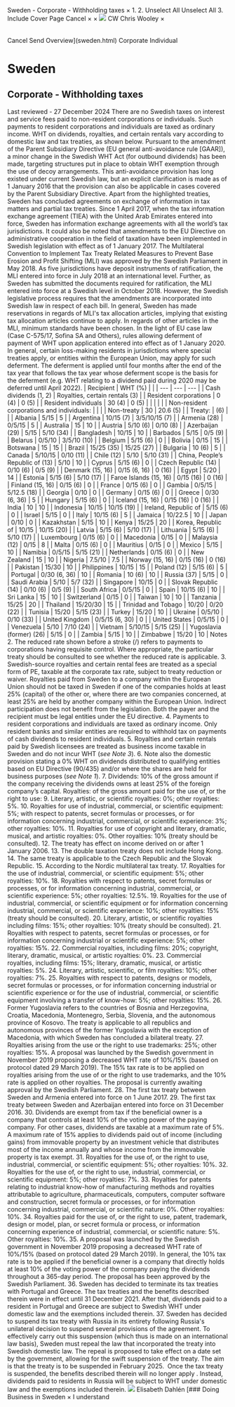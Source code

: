 Sweden - Corporate - Withholding taxes
×
1.
2.
Unselect All
Unselect All
3.
Include Cover Page
Cancel
×
×
![](-/media/world-wide-tax-summaries/attachments/global---chris-wooley.ashx%3Frev=ac5e5f3223b34096b1afc2a6009c7320&revision=ac5e5f32-23b3-4096-b1af-c2a6009c7320&hash=859B7ADC84DC2CBEC9760E9E6EE7DE6D0A8BFCDF)
CW
Chris Wooley
×
######
Cancel
Send
Overview](sweden.html)
Corporate
Individual
# Sweden
## Corporate - Withholding taxes
Last reviewed - 27 December 2024
There are no Swedish taxes on interest and service fees paid to non-resident corporations or individuals. Such payments to resident corporations and individuals are taxed as ordinary income.
WHT on dividends, royalties, and certain rentals vary according to domestic law and tax treaties, as shown below.
Pursuant to the amendment of the Parent Subsidiary Directive (EU general anti-avoidance rule [GAAR]), a minor change in the Swedish WHT Act (for outbound dividends) has been made, targeting structures put in place to obtain WHT exemption through the use of decoy arrangements. This anti-avoidance provision has long existed under current Swedish law, but an explicit clarification is made as of 1 January 2016 that the provision can also be applicable in cases covered by the Parent Subsidiary Directive.
Apart from the highlighted treaties, Sweden has concluded agreements on exchange of information in tax matters and partial tax treaties. Since 1 April 2017, when the tax information exchange agreement (TIEA) with the United Arab Emirates entered into force, Sweden has information exchange agreements with all the world’s tax jurisdictions. It could also be noted that amendments to the EU Directive on administrative cooperation in the field of taxation have been implemented in Swedish legislation with effect as of 1 January 2017.
The Multilateral Convention to Implement Tax Treaty Related Measures to Prevent Base Erosion and Profit Shifting (MLI) was approved by the Swedish Parliament in May 2018. As five jurisdictions have deposit instruments of ratification, the MLI entered into force in July 2018 at an international level. Further, as Sweden has submitted the documents required for ratification, the MLI entered into force at a Swedish level in October 2018. However, the Swedish legislative process requires that the amendments are incorporated into Swedish law in respect of each bill. In general, Sweden has made reservations in regards of MLI's tax allocation articles, implying that existing tax allocation articles continue to apply. In regards of other articles in the MLI, minimum standards have been chosen.
In the light of EU case law (Case C-575/17, Sofina SA and Others), rules allowing deferment of payment of WHT upon application entered into effect as of 1 January 2020. In general, certain loss-making residents in jurisdictions where special treaties apply, or entities within the European Union, may apply for such deferment. The deferment is applied until four months after the end of the tax year that follows the tax year whose deferment scope is the basis for the deferment (e.g. WHT relating to a dividend paid during 2020 may be deferred until April 2022).
| Recipient | WHT (%) | |
| --- | --- | --- |
| Cash dividends (1, 2) | Royalties, certain rentals (3) |
| Resident corporations | 0 (4) | 0 (5) |
| Resident individuals | 30 (4) | 0 (5) |
|  |  |  |
| Non-resident corporations and individuals: | |  |
| Non-treaty | 30 | 20.6 (5) |
| Treaty: | (6) |  |
| Albania | 5/15 | 5 |
| Argentina | 10/15 (7) | 3/5/10/15 (7) |
| Armenia (28) | 0/5/15 | 5 |
| Australia | 15 | 10 |
| Austria | 5/10 (6) | 0/10 (8) |
| Azerbaijan (29) | 5/15 | 5/10 (34) |
| Bangladesh | 10/15 | 10 |
| Barbados | 5/15 | 0/5 (9) |
| Belarus | 0/5/10 | 3/5/10 (10) |
| Belgium | 5/15 (6) | 0 |
| Bolivia | 0/15 | 15 |
| Botswana | 15 | 15 |
| Brazil | 15/25 (35) | 15/25 (27) |
| Bulgaria | 10 (6) | 5 |
| Canada | 5/10/15 | 0/10 (11) |
| Chile (12) | 5/10 | 5/10 (31) |
| China, People’s Republic of (13) | 5/10 | 10 |
| Cyprus | 5/15 (6) | 0 |
| Czech Republic (14) | 0/10 (6) | 0/5 (9) |
| Denmark (15, 16) | 0/15 (6, 16) | 0 (16) |
| Egypt | 5/20 | 14 |
| Estonia | 5/15 (6) | 5/10 (17) |
| Faroe Islands (15, 16) | 0/15 (16) | 0 (16) |
| Finland (15, 16) | 0/15 (6) | 0 |
| France | 0/15 (6) | 0 |
| Gambia | 0/5/15 | 5/12.5 (18) |
| Georgia | 0/10 | 0 |
| Germany | 0/15 (6) | 0 |
| Greece | 0/30 (6, 36) | 5 |
| Hungary | 5/15 (6) | 0 |
| Iceland (15, 16) | 0/15 (16) | 0 (16) |
| India | 10 | 10 |
| Indonesia | 10/15 | 10/15 (19) |
| Ireland, Republic of | 5/15 (6) | 0 |
| Israel | 5/15 | 0 |
| Italy | 10/15 (6) | 5 |
| Jamaica | 10/22.5 | 10 |
| Japan | 0/10 | 0 |
| Kazakhstan | 5/15 | 10 |
| Kenya | 15/25 | 20 |
| Korea, Republic of | 10/15 | 10/15 (20) |
| Latvia | 5/15 (6) | 5/10 (17) |
| Lithuania | 5/15 (6) | 5/10 (17) |
| Luxembourg | 0/15 (6) | 0 |
| Macedonia | 0/15 | 0 |
| Malaysia (12) | 0/15 | 8 |
| Malta | 0/15 (6) | 0 |
| Mauritius | 0/15 | 0 |
| Mexico | 5/15 | 10 |
| Namibia | 0/5/15 | 5/15 (21) |
| Netherlands | 0/15 (6) | 0 |
| New Zealand | 15 | 10 |
| Nigeria | 7.5/10 | 7.5 |
| Norway (15, 16) | 0/15 (16) | 0 (16) |
| Pakistan | 15/30 | 10 |
| Philippines | 10/15 | 15 |
| Poland (12) | 5/15 (6) | 5 |
| Portugal | 0/30 (6, 36) | 10 |
| Romania | 10 (6) | 10 |
| Russia (37) | 5/15 | 0 |
| Saudi Arabia | 5/10 | 5/7 (32) |
| Singapore | 10/15 | 0 |
| Slovak Republic (14) | 0/10 (6) | 0/5 (9) |
| South Africa | 0/5/15 | 0 |
| Spain | 10/15 (6) | 10 |
| Sri Lanka | 15 | 10 |
| Switzerland | 0/15 | 0 |
| Taiwan | 10 | 10 |
| Tanzania | 15/25 | 20 |
| Thailand | 15/20/30 | 15 |
| Trinidad and Tobago | 10/20 | 0/20 (22) |
| Tunisia | 15/20 | 5/15 (23) |
| Turkey | 15/20 | 10 |
| Ukraine | 0/5/10 | 0/10 (33) |
| United Kingdom | 0/5/15 (6, 30) | 0 |
| United States | 0/5/15 | 0 |
| Venezuela | 5/10 | 7/10 (24) |
| Vietnam | 5/10/15 | 5/15 (25) |
| Yugoslavia (former) (26) | 5/15 | 0 |
| Zambia | 5/15 | 10 |
| Zimbabwe | 15/20 | 10 |
Notes
2. The reduced rate shown before a stroke (/) refers to payments to corporations having requisite control. Where appropriate, the particular treaty should be consulted to see whether the reduced rate is applicable.
3. Swedish-source royalties and certain rental fees are treated as a special form of PE, taxable at the corporate tax rate, subject to treaty reduction or waiver. Royalties paid from Sweden to a company within the European Union should not be taxed in Sweden if one of the companies holds at least 25% (capital) of the other or, where there are two companies concerned, at least 25% are held by another company within the European Union. Indirect participation does not benefit from the legislation. Both the payer and the recipient must be legal entities under the EU directive.
4. Payments to resident corporations and individuals are taxed as ordinary income. Only resident banks and similar entities are required to withhold tax on payments of cash dividends to resident individuals.
5. Royalties and certain rentals paid by Swedish licensees are treated as business income taxable in Sweden and do not incur WHT (*see Note 3*).
6. Note also the domestic provision stating a 0% WHT on dividends distributed to qualifying entities based on EU Directive (90/435) and/or where the shares are held for business purposes (*see Note 1*).
7. Dividends: 10% of the gross amount if the company receiving the dividends owns at least 25% of the foreign company’s capital.
Royalties: of the gross amount paid for the use of, or the right to use:
9. Literary, artistic, or scientific royalties: 0%; other royalties: 5%.
10. Royalties for use of industrial, commercial, or scientific equipment: 5%; with respect to patents, secret formulas or processes, or for information concerning industrial, commercial, or scientific experience: 3%; other royalties: 10%.
11. Royalties for use of copyright and literary, dramatic, musical, and artistic royalties: 0%. Other royalties: 10% (treaty should be consulted).
12. The treaty has effect on income derived on or after 1 January 2006.
13. The double taxation treaty does not include Hong Kong.
14. The same treaty is applicable to the Czech Republic and the Slovak Republic.
15. According to the Nordic multilateral tax treaty.
17. Royalties for the use of industrial, commercial, or scientific equipment: 5%; other royalties: 10%.
18. Royalties with respect to patents, secret formulas or processes, or for information concerning industrial, commercial, or scientific experience: 5%; other royalties: 12.5%.
19. Royalties for the use of industrial, commercial, or scientific equipment or for information concerning industrial, commercial, or scientific experience: 10%; other royalties: 15% (treaty should be consulted).
20. Literary, artistic, or scientific royalties including films: 15%; other royalties: 10% (treaty should be consulted).
21. Royalties with respect to patents, secret formulas or processes, or for information concerning industrial or scientific experience: 5%; other royalties: 15%.
22. Commercial royalties, including films: 20%; copyright, literary, dramatic, musical, or artistic royalties: 0%.
23. Commercial royalties, including films: 15%; literary, dramatic, musical, or artistic royalties: 5%.
24. Literary, artistic, scientific, or film royalties: 10%; other royalties: 7%.
25. Royalties with respect to patents, designs or models, secret formulas or processes, or for information concerning industrial or scientific experience or for the use of industrial, commercial, or scientific equipment involving a transfer of know-how: 5%; other royalties: 15%.
26. Former Yugoslavia refers to the countries of Bosnia and Herzegovina, Croatia, Macedonia, Montenegro, Serbia, Slovenia, and the autonomous province of Kosovo. The treaty is applicable to all republics and autonomous provinces of the former Yugoslavia with the exception of Macedonia, with which Sweden has concluded a bilateral treaty.
27. Royalties arising from the use or the right to use trademarks: 25%; other royalties: 15%. A proposal was launched by the Swedish government in November 2019 proposing a decreased WHT rate of 10%/15% (based on protocol dated 29 March 2019). The 15% tax rate is to be applied on royalties arising from the use of or the right to use trademarks, and the 10% rate is applied on other royalties. The proposal is currently awaiting approval by the Swedish Parliament.
28. The first tax treaty between Sweden and Armenia entered into force on 1 June 2017.
29. The first tax treaty between Sweden and Azerbaijan entered into force on 31 December 2016.
30. Dividends are exempt from tax if the beneficial owner is a company that controls at least 10% of the voting power of the paying company. For other cases, dividends are taxable at a maximum rate of 5%. A maximum rate of 15% applies to dividends paid out of income (including gains) from immovable property by an investment vehicle that distributes most of the income annually and whose income from the immovable property is tax exempt.
31. Royalties for the use of, or the right to use, industrial, commercial, or scientific equipment: 5%; other royalties: 10%.
32. Royalties for the use of, or the right to use, industrial, commercial, or scientific equipment: 5%; other royalties: 7%.
33. Royalties for patents relating to industrial know-how of manufacturing methods and royalties attributable to agriculture, pharmaceuticals, computers, computer software and construction, secret formula or processes, or for information concerning industrial, commercial, or scientific nature: 0%. Other royalties: 10%.
34. Royalties paid for the use of, or the right to use, patent, trademark, design or model, plan, or secret formula or process, or information concerning experience of industrial, commercial, or scientific nature: 5%. Other royalties: 10%.
35. A proposal was launched by the Swedish government in November 2019 proposing a decreased WHT rate of 10%/15% (based on protocol dated 29 March 2019). In general, the 10% tax rate is to be applied if the beneficial owner is a company that directly holds at least 10% of the voting power of the company paying the dividends throughout a 365-day period. The proposal has been approved by the Swedish Parliament.
36. Sweden has decided to terminate its tax treaties with Portugal and Greece. The tax treaties and the benefits described therein were in effect until 31 December 2021. After that, dividends paid to a resident in Portugal and Greece are subject to Swedish WHT under domestic law and the exemptions included therein.
37. Sweden has decided to suspend its tax treaty with Russia in its entirety following Russia's unilateral decision to suspend several provisions of the agreement. To effectively carry out this suspension (which thus is made on an international law basis), Sweden must repeal the law that incorporated the treaty into Swedish domestic law. The repeal is proposed to take effect on a date set by the government, allowing for the swift suspension of the treaty. The aim is that the treaty is to be suspended in February 2025.  Once the tax treaty is suspended, the benefits described therein will no longer apply . Instead, dividends paid to residents in Russia will be subject to WHT under domestic law and the exemptions included therein.
![](-/media/world-wide-tax-summaries/swedenelisabeth-dahlensweden--elisabeth-dahlenjpg20240828092006986.ashx%3Frev=dfc9cc769d72499881311b5e69b982f2&revision=dfc9cc76-9d72-4998-8131-1b5e69b982f2&hash=BAE5B2FDFB8079A60D5D28BC6DA09044DEBCD377)
Elisabeth Dahlén
[### Doing Business in Sweden
×
I understand